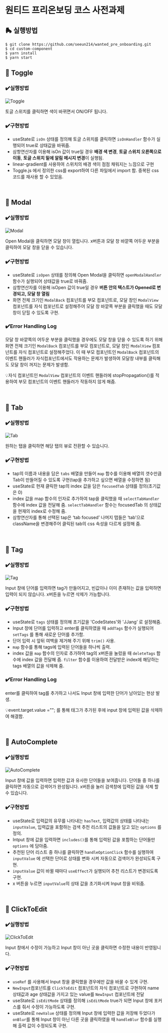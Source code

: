 # 원티드 프리온보딩 코스 사전과제
## 🛼 실행방법

```
$ git clone https://github.com/seeun214/wanted_pre_onboarding.git
$ cd custom-component
$ yarn install
$ yarn start
```

## 📌 Toggle


### ✔️실행방법

![Toggle](https://user-images.githubusercontent.com/81206124/153207356-689e5696-c8fd-4db7-ad36-933c2d6608dc.gif)

토글 스위치를 클릭하면 색이 바뀌면서 ON/OFF 됩니다.

### ✔️구현방법

- useState로 `isOn` 상태를 정의해 토글 스위치를 클릭하면 `isOnHandler` 함수가 실행되어 true로 상태값을 바꿔줌.
- 삼항연산자를 이용해 isOn 값이 true일 경우 **배경 색 변경**, **토글 스위치 오른쪽으로 이동**, **토글 스위치 밑에 알림 메시지 변경**이 실행됨.
- linear-gradient를 사용하여 스위치의 배경 색이 점점 채워지는 느낌으로 구현
- Toggle.js 에서 정의한 css를 export하여 다른 파일에서 import 함. 중복된 css 코드를 재사용 할 수 있었음.

</br>

## 📌 Modal



### ✔️실행방법

![Modal](https://user-images.githubusercontent.com/81206124/153207379-29a117d1-3ad0-47c9-8788-a9229599de2b.gif)


Open Modal을 클릭하면 모달 창이 열립니다. x버튼과 모달 창 바깥쪽 어두운 부분을 클릭하여 모달 창을 닫을 수 있습니다.

### ✔️구현방법

- useState로 `isOpen` 상태를 정의해 Open Modal을 클릭하면 `openModalHandler` 함수가 실행되어 상태값을 true로 바꿔줌.
- 삼항연산자를 이용해 isOpen 값이 true일 경우 **버튼 안의 텍스트가 Opened로 변경되고, 모달 창 열림**
- 화면 전체 크기인 `ModalBack` 컴포넌트를 부모 컴포넌트로, 모달 창인 `ModalView` 컴포넌트를 자식 컴포넌트로 설정해주어 모달 창 바깥쪽 부분을 클릭했을 때도 모달 창이 닫힐 수 있도록 구현.

### ✔️Error Handling Log

모달 창 바깥쪽의 어두운 부분을 클릭했을 경우에도 모달 창을 닫을 수 있도록 하기 위해 화면 전체 크기인 `ModalBack` 컴포넌트를 부모 컴포넌트로, 모달 창인 `ModalView` 컴포넌트를 자식 컴포넌트로 설정해주었다. 이 때 부모 컴포넌트인 `ModalBack` 컴포넌트의 이벤트 핸들러가 자식컴포넌트에서도 작용하는 문제가 발생하여 모달창 내부를 클릭해도 모달 창이 꺼지는 문제가 발생함.

💡자식 컴포넌트인 `ModalView` 컴포넌트의 이벤트 핸들러에 stopPropagation()를 적용하여 부모 컴포넌트의 이벤트 핸들러가 작동하지 않게 해줌.

</br>

## 📌 Tab



### ✔️실행방법

![Tab](https://user-images.githubusercontent.com/81206124/153207399-725cf1fa-567a-4509-9984-b9ebbde36564.gif)

원하는 탭을 클릭하면 해당 탭의 뷰로 전환할 수 있습니다.

### ✔️구현방법

- tap의 이름과 내용을 담은 `tabs` 배열을 만들어 `map` 함수를 이용해 배열의 갯수만큼 Tab이 만들어질 수 있도록 구현(tap을 추가하고 싶으면 배열을 수정하면 됨)
- useState로 현재 클릭한 tap의 index 값을 담은 `focusedTab` 상태를 정의(초기값은 0)
- index 값을 map 함수의 인자로 추가하여 tap을 클릭했을 때  `selectTabHandler` 함수에 index 값을 전달해 줌. `selectTabHandler` 함수는 focusedTab 의 상태값을 현재의 index로 수정해 줌.
- 삼항연산자를 통해 선택된 tap은 ‘tab focused’ 나머지 탭들은 ‘tab’으로 className을 변경해주어 클릭된 tab의 css 속성을 다르게 설정해 줌.

</br>

## 📌 Tag



### ✔️실행방법
![Tag](https://user-images.githubusercontent.com/81206124/153207416-9d166767-2364-48d1-8307-0553041a1ff0.gif)


Input 창에 단어를 입력하면 tag가 만들어지고, 빈값이나 이미 존재하는 값을 입력하면 입력이 되지 않습니다. x버튼을 누르면 삭제가 가능합니다.

### ✔️구현방법

- useState로 `tags` 상태를 정의해 초기값을 'CodeStates'와 'JJang’ 로 설정해줌.
- Input 창에 단어를 입력하고 enter를 클릭하였을 때 `addTags` 함수가 실행되어 `setTags` 를 통해 새로운 단어를 추가함.
- 단어 입력 시 앞뒤 여백을 제거해 주기 위해 `trim()` 사용.
- `map` 함수를 통해 tags에 입력된 단어들을 하나씩 출력.
- index 값을 `map` 함수의 인자로 추가하여 tag의 x버튼을 눌렀을 때  `deleteTags` 함수에 index 값을 전달해 줌. `filter` 함수를 이용하여 전달받은 index에 해당하는 tags 배열의 값을 삭제해 줌.

### ✔️Error Handling Log

enter를 클릭하여 tag를 추가하고 나서도 Input 창에 입력한 단어가 남아있는 현상 발생.

💡event.target.value =""; 를 통해 태그가 추가된 후에 input 창에 입력된 값을 삭제하여 해결함.

</br>

## 📌 AutoComplete



### ✔️실행방법

![AutoComplete](https://user-images.githubusercontent.com/81206124/153207491-05bcca33-cbbc-4018-becf-6eba51d8cb5f.gif)

Input 창에 값을 입력하면 입력한 값과 유사한 단어들을 보여줍니다. 단어들 중 하나를 클릭하면 자동으로 검색어가 완성됩니다. x버튼을 눌러 검색창에 입력된 값을 삭제 할 수 있습니다.

### ✔️구현방법

- useState로 입력값의 유무를 나타내는 `hasText`, 입력값의 상태를 나타내는 `inputValue`, 입력값을 포함하는 검색 추천 리스트의 값들을 담고 있는 `options` 를 정의.
- Intput 창에 값을 입력하면 `includes()`를 통해 입력된 값을 포함하는 단어들만 `options` 에 담아줌.
- 추천된 단어 리스트 중 하나를 클릭하면 `handleOptionClick` 함수를 실행하여 `inputValue` 에 선택한 단어로 상태를 변화 시켜 자동으로 검색어가 완성되도록 구현.
- `inputValue` 값이 바뀔 때마다 `useEffect`가 실행되어 추천 리스트가 변경되도록 구현.
- x 버튼을 누르면 `inputValue`의 상태 값을 초기화시켜 Input 창을 비워줌.


</br>

## 📌 ClickToEdit



### ✔️실행방법

![ClickToEdit](https://user-images.githubusercontent.com/81206124/153207510-71e3ea2c-b41b-412e-920f-10dbb0c20552.gif)

Input 창에서 수정이 가능하고 Input 창이 아닌 곳을 클릭하면 수정한 내용이 반영됩니다.

### ✔️구현방법

- `useRef` 를 사용해서 Input 창을 클릭했을 경우에만 값을 바꿀 수 있게 구현.
- `NewInput`컴포넌트를  `ClickToEdit` 컴포넌트의 자식 컴포넌트로 구현하여 name 상태값과 age 상태값을 가지고 있는 value를 `NewInput` 컴포넌트에 전달
- useState로 `isEditMode` 상태를 정의해 `isEditMode` true가 되면 Input 창에 포커스를 줘서 수정이 가능하도록 구현.
- useState로 `newValue` 상태를 정의해 Input 창에 입력한 값을 저장해 두었다가 `onBlur`를 통해 Input 창이 아닌 다른 곳을 클릭하였을 때 `handleBlur` 함수를 실행해 출력 값이 수정되도록 구현.
